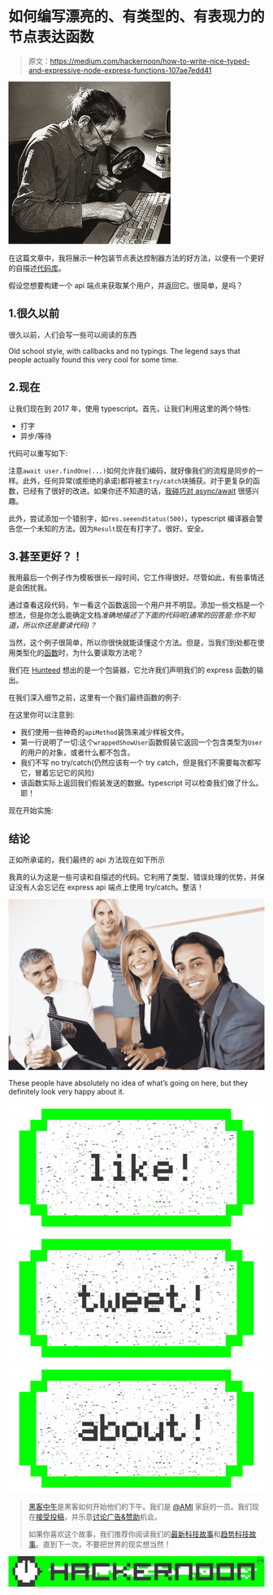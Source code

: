 # 如何编写漂亮的、有类型的、有表现力的节点表达函数

> 原文：<https://medium.com/hackernoon/how-to-write-nice-typed-and-expressive-node-express-functions-107ae7edd41>

![](img/130dc4f93197e43a3c074ccc0518c7b7.png)

在这篇文章中，我将展示一种包装节点表达控制器方法的好方法，以便有一个更好的自描述[代码库](https://hackernoon.com/tagged/codebase)。

假设您想要构建一个 api 端点来获取某个用户，并返回它。很简单，是吗？

## 1.很久以前

很久以前，人们会写一些可以阅读的东西

Old school style, with callbacks and no typings. The legend says that people actually found this very cool for some time.

## 2.现在

让我们现在到 2017 年，使用 typescript。首先，让我们利用这里的两个特性:

*   打字
*   异步/等待

代码可以重写如下:

注意`await user.findOne(...)`如何允许我们编码，就好像我们的流程是同步的一样。此外，任何异常(或拒绝的承诺)都将被主`try/catch`块捕获。对于更复杂的函数，已经有了很好的改进。如果你还不知道的话，[我碰巧对 async/await](https://hackernoon.com/await-is-the-new-black-e47217f96f06) 很感兴趣。

此外，尝试添加一个错别字，如`res.seeendStatus(500)`，typescript 编译器会警告您一个未知的方法。因为`Result`现在有打字了。很好。安全。

## 3.甚至更好？！

我用最后一个例子作为模板很长一段时间，它工作得很好。尽管如此，有些事情还是会困扰我。

通过查看这段代码，乍一看这个函数返回一个用户并不明显。添加一些文档是一个想法，但是你怎么能确定文档*准确地描述了下面的代码呢(通常的回答是:你不知道，所以你还是要读代码)？*

当然，这个例子很简单，所以你很快就能读懂这个方法。但是，当我们到处都在使用类型化的[函数](https://hackernoon.com/tagged/functions)时，为什么要读取方法呢？

我们在 [Hunteed](https://medium.com/u/4fb3c47e7f1c?source=post_page-----107ae7edd41--------------------------------) 想出的是一个包装器，它允许我们声明我们的 express 函数的输出。

在我们深入细节之前，这里有一个我们最终函数的例子:

在这里你可以注意到:

*   我们使用一些神奇的`apiMethod`装饰来减少样板文件。
*   第一行说明了一切:这个`wrappedShowUser`函数假装它返回一个包含类型为`User`的用户的对象，或者什么都不包含。
*   我们不写 no try/catch(仍然应该有一个 try catch，但是我们不需要每次都写它，冒着忘记它的风险)
*   该函数实际上返回我们假装发送的数据。typescript 可以检查我们做了什么。耶！

现在开始实施:

## 结论

正如所承诺的，我们最终的 api 方法现在如下所示

我真的认为这是一些可读和自描述的代码。它利用了类型、错误处理的优势，并保证没有人会忘记在 express api 端点上使用 try/catch。整洁！

![](img/260868264e5393acf53e1f87faa3b10f.png)

These people have absolutely no idea of what’s going on here, but they definitely look very happy about it.

[![](img/50ef4044ecd4e250b5d50f368b775d38.png)](http://bit.ly/HackernoonFB)[![](img/979d9a46439d5aebbdcdca574e21dc81.png)](https://goo.gl/k7XYbx)[![](img/2930ba6bd2c12218fdbbf7e02c8746ff.png)](https://goo.gl/4ofytp)

> [黑客中午](http://bit.ly/Hackernoon)是黑客如何开始他们的下午。我们是 [@AMI](http://bit.ly/atAMIatAMI) 家庭的一员。我们现在[接受投稿](http://bit.ly/hackernoonsubmission)，并乐意[讨论广告&赞助](mailto:partners@amipublications.com)机会。
> 
> 如果你喜欢这个故事，我们推荐你阅读我们的[最新科技故事](http://bit.ly/hackernoonlatestt)和[趋势科技故事](https://hackernoon.com/trending)。直到下一次，不要把世界的现实想当然！

![](img/be0ca55ba73a573dce11effb2ee80d56.png)